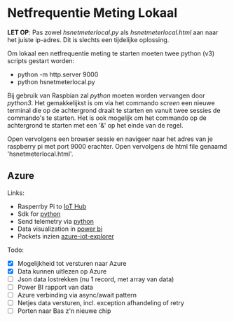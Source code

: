 # Netfrequentie Meting Lokaal

**LET OP**: Pas zowel *hsnetmeterlocal.py* als *hsnetmeterlocal.html* aan naar het juiste ip-adres. Dit is slechts een tijdelijke oplossing.

Om lokaal een netfrequentie meting te starten moeten twee python (v3) scripts gestart worden:

- python -m http.server 9000
- python hsnetmeterlocal.py

Bij gebruik van Raspbian zal *python* moeten worden vervangen door *python3*. Het gemakkelijkst is om via het commando *screen* een nieuwe terminal die op de achtergrond draait te starten en vanuit twee sessies de commando's te starten. Het is ook mogelijk om het commando op de achtergrond te starten met een '&' op het einde van de regel.

Open vervolgens een browser sessie en navigeer naar het adres van je raspberry pi met port 9000 erachter. Open vervolgens de html file genaamd 'hsnetmeterlocal.html'.

## Azure

Links:

* Rasperrby Pi to [IoT Hub](https://docs.microsoft.com/en-us/azure/iot-hub/iot-hub-raspberry-pi-kit-node-get-started)
* Sdk for [python](https://github.com/Azure/azure-iot-sdk-python/)
* Send telemetry via [python](https://docs.microsoft.com/en-us/azure/iot-hub/quickstart-send-telemetry-python)
* Data visualization in [power bi](https://docs.microsoft.com/en-us/azure/iot-hub/iot-hub-live-data-visualization-in-power-bi)
* Packets inzien [azure-iot-explorer](https://github.com/Azure/azure-iot-explorer)

Todo:

- [x] Mogelijkheid tot versturen naar Azure
- [x] Data kunnen uitlezen op Azure
- [ ] Json data lostrekken (nu 1 record, met array van data)
- [ ] Power BI rapport van data
- [ ] Azure verbinding via async/await pattern
- [ ] Netjes data versturen, incl. exception afhandeling of retry
- [ ] Porten naar Bas z'n nieuwe chip